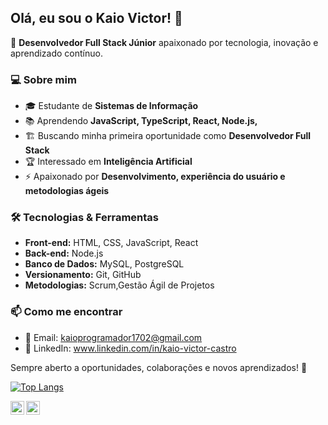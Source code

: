## Olá, eu sou o Kaio Victor! 👋

🚀 **Desenvolvedor Full Stack Júnior** apaixonado por tecnologia, inovação e aprendizado contínuo.

### 💻 Sobre mim
- 🎓 Estudante de **Sistemas de Informação**
- 📚 Aprendendo **JavaScript, TypeScript, React, Node.js,**
- 🏗 Buscando minha primeira oportunidade como **Desenvolvedor Full Stack**
- 🏆 Interessado em **Inteligência Artificial**
- ⚡ Apaixonado por **Desenvolvimento, experiência do usuário e metodologias ágeis**

### 🛠️ Tecnologias & Ferramentas
- **Front-end:** HTML, CSS, JavaScript, React
- **Back-end:** Node.js
- **Banco de Dados:** MySQL, PostgreSQL
- **Versionamento:** Git, GitHub
- **Metodologias:** Scrum,Gestão Ágil de Projetos

### 📫 Como me encontrar
- 📩 Email: kaioprogramador1702@gmail.com
- 💼 LinkedIn: www.linkedin.com/in/kaio-victor-castro

Sempre aberto a oportunidades, colaborações e novos aprendizados! 🚀

[![Top Langs](https://github-readme-stats.vercel.app/api/top-langs/?username=Kaio0212)](https://github.com/anuraghazra/github-readme-stats)

<a href="https://www.instagram.com/kaio_ccastro">
<img align="left" width="22px" src="https://cdn.jsdelivr.net/npm/simple-icons@v3/icons/instagram.svg" />

<a href="www.linkedin.com/in/kaio-victor-castro">
<img align="left" width="22px" src="https://cdn.jsdelivr.net/npm/simple-icons@v3/icons/linkedin.svg" />
